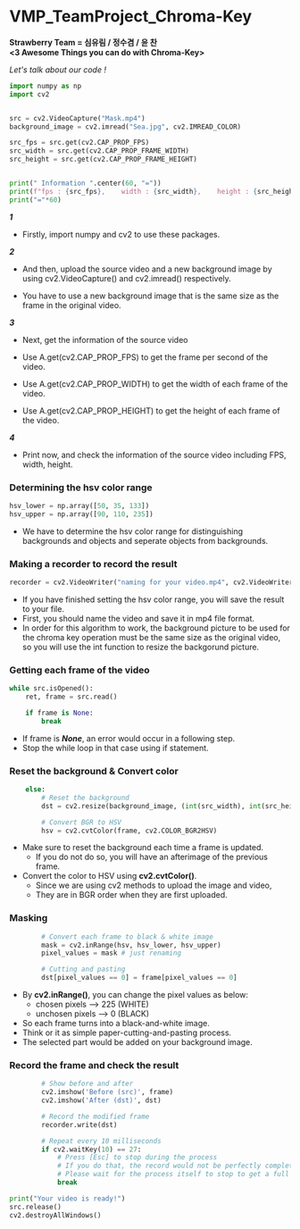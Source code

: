 # VMP_TeamProject_Chroma-Key
**Strawberry Team = 심유림 / 정수겸 / 윤 찬**  
**&lt;3 Awesome Things you can do with Chroma-Key>**

*Let's talk about our code !*

```python
import numpy as np
import cv2


src = cv2.VideoCapture("Mask.mp4") 
background_image = cv2.imread("Sea.jpg", cv2.IMREAD_COLOR) 

src_fps = src.get(cv2.CAP_PROP_FPS) 
src_width = src.get(cv2.CAP_PROP_FRAME_WIDTH) 
src_height = src.get(cv2.CAP_PROP_FRAME_HEIGHT) 


print(" Information ".center(60, "="))
print(f"fps : {src_fps},    width : {src_width},    height : {src_height}".center(60)) 
print("="*60)
```



***1***

* Firstly, import numpy and cv2 to use these packages.

***2***

* And then, upload the source video and a new background image by using cv2.VideoCapture() and cv2.imread() respectively.

* You have to use a new background image that is the same size as the frame in the original video.

***3***

* Next, get the information of the source video

* Use A.get(cv2.CAP_PROP_FPS) to get the frame per second of the video.

* Use A.get(cv2.CAP_PROP_WIDTH) to get the width of each frame of the video.

* Use A.get(cv2.CAP_PROP_HEIGHT) to get the height of each frame of the video.

***4***

* Print now, and check the information of the source video including FPS, width, height.
### Determining the hsv color range
```python
hsv_lower = np.array([50, 35, 133]) 
hsv_upper = np.array([90, 110, 235])
```
* We have to determine the hsv color range for distinguishing backgrounds and objects and seperate objects from backgrounds.
### Making a recorder to record the result
```python
recorder = cv2.VideoWriter("naming for your video.mp4", cv2.VideoWriter_fourcc(*'mp4v'), src_fps, (int(src_width), int(src_height))) 
```
* If you have finished setting the hsv color range, you will save the result to your file.
* First, you should name the video and save it in mp4 file format.
* In order for this algorithm to work, the background picture to be used for the chroma key operation must be the same size as the original video, so you will use the int function to resize the backgorund picture.
### Getting each frame of the video
```python
while src.isOpened():
    ret, frame = src.read()

    if frame is None:
        break
```
* If frame is ***None***, an error would occur in a following step.
* Stop the while loop in that case using if statement.
### Reset the background & Convert color
```python
    else:
        # Reset the background
        dst = cv2.resize(background_image, (int(src_width), int(src_height))) 

        # Convert BGR to HSV
        hsv = cv2.cvtColor(frame, cv2.COLOR_BGR2HSV)
```
* Make sure to reset the background each time a frame is updated.
  * If you do not do so, you will have an afterimage of the previous frame.
* Convert the color to HSV using **cv2.cvtColor()**.
  * Since we are using cv2 methods to upload the image and video,
  * They are in BGR order when they are first uploaded.
### Masking
```python
        # Convert each frame to black & white image
        mask = cv2.inRange(hsv, hsv_lower, hsv_upper)
        pixel_values = mask # just renaming

        # Cutting and pasting
        dst[pixel_values == 0] = frame[pixel_values == 0]
```
* By **cv2.inRange()**, you can change the pixel values as below:
    * chosen pixels --> 225 (WHITE)
    * unchosen pixels --> 0 (BLACK)
* So each frame turns into a black-and-white image.
* Think or it as simple paper-cutting-and-pasting process.
* The selected part would be added on your background image.
### Record the frame and check the result
```python
        # Show before and after
        cv2.imshow('Before (src)', frame)
        cv2.imshow('After (dst)', dst)

        # Record the modified frame
        recorder.write(dst)

        # Repeat every 10 milliseconds
        if cv2.waitKey(10) == 27: 
            # Press [Esc] to stop during the process
            # If you do that, the record would not be perfectly completed
            # Please wait for the process itself to stop to get a full video
            break

print("Your video is ready!")
src.release()
cv2.destroyAllWindows()
```



